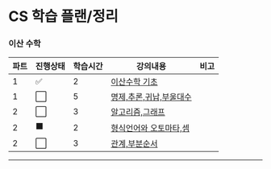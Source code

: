 # CS 학습 플랜/정리

### 이산 수학

| 파트 | 진행상태             | 학습시간 | 강의내용                                                      | 비고 |
| ---- | -------------------- | -------- | ------------------------------------------------------------- | ---- |
| 1    | :white_check_mark:   | 2        | [이산수학 기초](이산-수학/이산수학-기초)                      |      |
| 1    | :white_large_square: | 5        | [명제,추론,귀납,부울대수](이산-수학/명제,추론,귀납,부울대수)  |      |
| 2    | :white_large_square: | 3        | [알고리즘,그래프](이산-수학/알고리즘,그래프.md)               |      |
| 2    | :black_large_square: | 2        | [형식언어와 오토마타,셈](이산-수학/형식언어와-오토마타,셈.md) |      |
| 2    | :white_large_square: | 3        | [관계,부분순서](이산-수학/관계,부분순서.md)                   |      |

---
